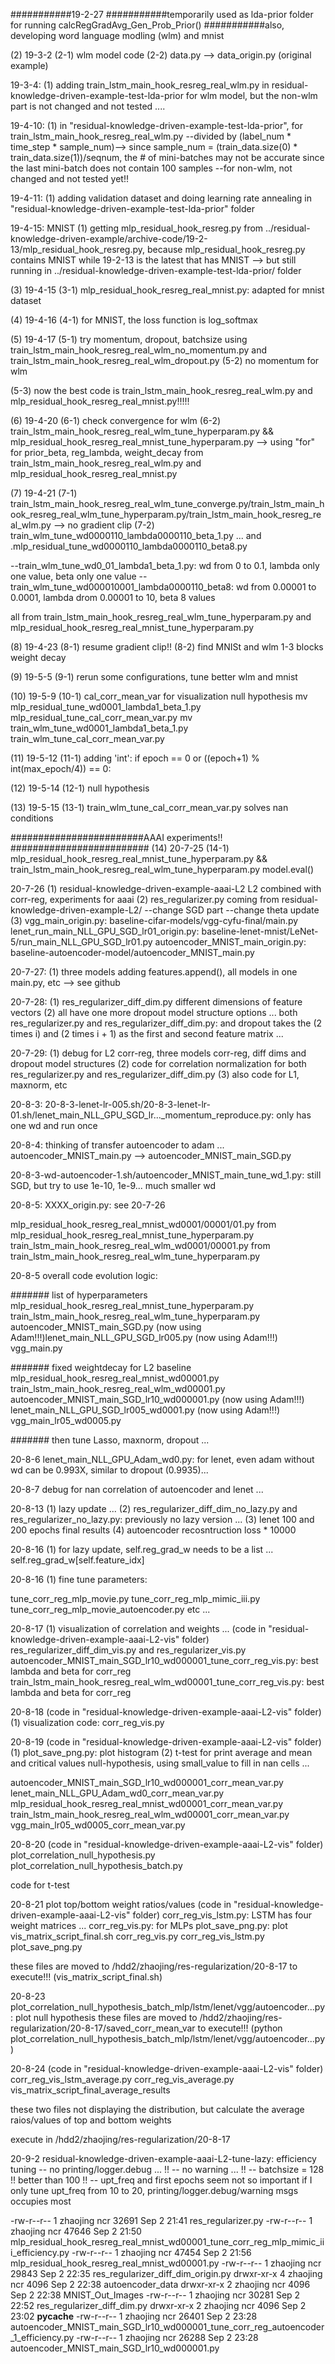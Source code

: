 ###########19-2-27
###########temporarily used as lda-prior folder for running calcRegGradAvg_Gen_Prob_Prior()
###########also, developing word language modling (wlm) and mnist

(2) 19-3-2
(2-1) wlm model code
(2-2) data.py --> data_origin.py (original example)


19-3-4:
(1) adding train_lstm_main_hook_resreg_real_wlm.py  in residual-knowledge-driven-example-test-lda-prior for wlm model, but the non-wlm part is not changed and not tested ....

19-4-10:
(1) in "residual-knowledge-driven-example-test-lda-prior", for train_lstm_main_hook_resreg_real_wlm.py
--divided by (label_num * time_step * sample_num)--> since sample_num = (train_data.size(0) * train_data.size(1))/seqnum, the # of mini-batches may not be accurate since the last mini-batch does not contain 100 samples 
--for non-wlm, not changed and not tested yet!!

19-4-11:
(1) adding validation dataset and doing learning rate annealing in "residual-knowledge-driven-example-test-lda-prior" folder

19-4-15:
MNIST
(1) getting mlp_residual_hook_resreg.py from ../residual-knowledge-driven-example/archive-code/19-2-13/mlp_residual_hook_resreg.py, because mlp_residual_hook_resreg.py contains MNIST while 19-2-13 is the latest that has MNIST --> but still running in ../residual-knowledge-driven-example-test-lda-prior/ folder

(3) 19-4-15
(3-1) mlp_residual_hook_resreg_real_mnist.py: adapted for mnist dataset

(4) 19-4-16
(4-1) for MNIST, the loss function is log_softmax

(5) 19-4-17
(5-1) try momentum, dropout, batchsize using train_lstm_main_hook_resreg_real_wlm_no_momentum.py and train_lstm_main_hook_resreg_real_wlm_dropout.py
(5-2) no momentum for wlm

(5-3) now the best code is train_lstm_main_hook_resreg_real_wlm.py and mlp_residual_hook_resreg_real_mnist.py!!!!!

(6) 19-4-20
(6-1) check convergence for wlm
(6-2) train_lstm_main_hook_resreg_real_wlm_tune_hyperparam.py && mlp_residual_hook_resreg_real_mnist_tune_hyperparam.py
      --> using "for" for prior_beta, reg_lambda, weight_decay
from train_lstm_main_hook_resreg_real_wlm.py and mlp_residual_hook_resreg_real_mnist.py

(7) 19-4-21
(7-1) train_lstm_main_hook_resreg_real_wlm_tune_converge.py/train_lstm_main_hook_resreg_real_wlm_tune_hyperparam.py/train_lstm_main_hook_resreg_real_wlm.py --> no gradient clip
(7-2) train_wlm_tune_wd0000110_lambda0000110_beta_1.py ... and .mlp_residual_tune_wd0000110_lambda0000110_beta8.py

--train_wlm_tune_wd0_01_lambda1_beta_1.py: wd from 0 to 0.1, lambda only one value, beta only one value
--train_wlm_tune_wd000010001_lambda0000110_beta8: wd from 0.00001 to 0.0001, lambda drom 0.00001 to 10, beta 8 values

all from train_lstm_main_hook_resreg_real_wlm_tune_hyperparam.py  and mlp_residual_hook_resreg_real_mnist_tune_hyperparam.py 

(8) 19-4-23
(8-1) resume gradient clip!!
(8-2) find  MNISt and wlm 1-3 blocks weight decay

(9) 19-5-5
(9-1) rerun some configurations, tune better wlm and mnist

(10) 19-5-9
(10-1) cal_corr_mean_var for visualization null hypothesis
mv mlp_residual_tune_wd0001_lambda1_beta_1.py mlp_residual_tune_cal_corr_mean_var.py
mv train_wlm_tune_wd0001_lambda1_beta_1.py train_wlm_tune_cal_corr_mean_var.py 

(11) 19-5-12
(11-1) adding 'int': if epoch == 0 or ((epoch+1) % int(max_epoch/4)) == 0:

(12) 19-5-14
(12-1) null hypothesis

(13) 19-5-15
(13-1) train_wlm_tune_cal_corr_mean_var.py solves nan conditions


########################AAAI experiments!! #########################
(14) 20-7-25
(14-1) mlp_residual_hook_resreg_real_mnist_tune_hyperparam.py && train_lstm_main_hook_resreg_real_wlm_tune_hyperparam.py
model.eval()

20-7-26
(1) residual-knowledge-driven-example-aaai-L2
L2 combined with corr-reg, experiments for aaai
(2) res_regularizer.py
coming from residual-knowledge-driven-example-L2/
--change SGD part
--change theta update 
(3) 
vgg_main_origin.py: baseline-cifar-models/vgg-cyfu-final/main.py
lenet_run_main_NLL_GPU_SGD_lr01_origin.py: baseline-lenet-mnist/LeNet-5/run_main_NLL_GPU_SGD_lr01.py
autoencoder_MNIST_main_origin.py: baseline-autoencoder-model/autoencoder_MNIST_main.py

20-7-27:
(1) three models adding features.append(), all models in one main.py, etc --> see github

20-7-28:
(1) res_regularizer_diff_dim.py
different dimensions of feature vectors
(2) all have one more dropout model structure options ... 
both res_regularizer.py and res_regularizer_diff_dim.py:
and dropout takes the (2 times i) and (2 times i + 1) as the first and second feature matrix ...

20-7-29:
(1) debug for L2 corr-reg, three models corr-reg, diff dims and dropout model structures
(2) code for correlation normalization for both res_regularizer.py and res_regularizer_diff_dim.py
(3) also code for L1, maxnorm, etc

20-8-3:
20-8-3-lenet-lr-005.sh/20-8-3-lenet-lr-01.sh/lenet_main_NLL_GPU_SGD_lr..._momentum_reproduce.py: only has one wd and run once

20-8-4:
thinking of transfer autoencoder to adam ...
autoencoder_MNIST_main.py --> autoencoder_MNIST_main_SGD.py

20-8-3-wd-autoencoder-1.sh/autoencoder_MNIST_main_tune_wd_1.py: still SGD, but try to use 1e-10, 1e-9... much smaller wd

20-8-5:
XXXX_origin.py: see 20-7-26

mlp_residual_hook_resreg_real_mnist_wd0001/00001/01.py from mlp_residual_hook_resreg_real_mnist_tune_hyperparam.py 
train_lstm_main_hook_resreg_real_wlm_wd0001/00001.py from train_lstm_main_hook_resreg_real_wlm_tune_hyperparam.py 

20-8-5 overall code evolution logic:

####### list of hyperparameters
mlp_residual_hook_resreg_real_mnist_tune_hyperparam.py
train_lstm_main_hook_resreg_real_wlm_tune_hyperparam.py
autoencoder_MNIST_main_SGD.py
(now using Adam!!!)lenet_main_NLL_GPU_SGD_lr005.py (now using Adam!!!)
vgg_main.py

####### fixed weightdecay for L2 baseline
mlp_residual_hook_resreg_real_mnist_wd00001.py
train_lstm_main_hook_resreg_real_wlm_wd00001.py
autoencoder_MNIST_main_SGD_lr10_wd000001.py
(now using Adam!!!) lenet_main_NLL_GPU_SGD_lr005_wd0001.py (now using Adam!!!)
vgg_main_lr05_wd0005.py

####### then tune Lasso, maxnorm, dropout ...

20-8-6
lenet_main_NLL_GPU_Adam_wd0.py: for lenet, even adam without wd can be 0.993X, similar to dropout (0.9935)...

20-8-7
debug for nan correlation of autoencoder and lenet ...

20-8-13
(1) lazy update ...
(2) res_regularizer_diff_dim_no_lazy.py and res_regularizer_no_lazy.py: previously no lazy version ...
(3) lenet 100 and 200 epochs final results
(4) autoencoder recosntruction loss * 10000

20-8-16
(1) for lazy update, self.reg_grad_w needs to be a list ...
self.reg_grad_w[self.feature_idx]

20-8-16
(1) fine tune parameters:

tune_corr_reg_mlp_movie.py
tune_corr_reg_mlp_mimic_iii.py
tune_corr_reg_mlp_movie_autoencoder.py
etc ...

20-8-17 
(1) visualization of correlation and weights ...
(code in "residual-knowledge-driven-example-aaai-L2-vis" folder)
res_regularizer_diff_dim_vis.py and res_regularizer_vis.py
autoencoder_MNIST_main_SGD_lr10_wd000001_tune_corr_reg_vis.py: best lambda and beta for corr_reg
train_lstm_main_hook_resreg_real_wlm_wd00001_tune_corr_reg_vis.py: best lambda and beta for corr_reg

20-8-18
(code in "residual-knowledge-driven-example-aaai-L2-vis" folder)
(1) visualization code: corr_reg_vis.py

20-8-19
(code in "residual-knowledge-driven-example-aaai-L2-vis" folder)
(1) plot_save_png.py:
plot histogram
(2) t-test for print average and mean and critical values
null-hypothesis, using small_value to fill in nan cells ...

autoencoder_MNIST_main_SGD_lr10_wd000001_corr_mean_var.py
lenet_main_NLL_GPU_Adam_wd0_corr_mean_var.py
mlp_residual_hook_resreg_real_mnist_wd00001_corr_mean_var.py
train_lstm_main_hook_resreg_real_wlm_wd00001_corr_mean_var.py
vgg_main_lr05_wd0005_corr_mean_var.py

20-8-20
(code in "residual-knowledge-driven-example-aaai-L2-vis" folder)
plot_correlation_null_hypothesis.py
plot_correlation_null_hypothesis_batch.py

code for t-test

20-8-21 plot top/bottom weight ratios/values
(code in "residual-knowledge-driven-example-aaai-L2-vis" folder)
corr_reg_vis_lstm.py: LSTM has four weight matrices ...
corr_reg_vis.py: for MLPs
plot_save_png.py: plot
vis_matrix_script_final.sh
corr_reg_vis.py
corr_reg_vis_lstm.py
plot_save_png.py

these files are moved to /hdd2/zhaojing/res-regularization/20-8-17
to execute!!! (vis_matrix_script_final.sh)

20-8-23
plot_correlation_null_hypothesis_batch_mlp/lstm/lenet/vgg/autoencoder...py: plot null hypothesis
these files are moved to /hdd2/zhaojing/res-regularization/20-8-17/saved_corr_mean_var
to execute!!! (python plot_correlation_null_hypothesis_batch_mlp/lstm/lenet/vgg/autoencoder...py)

20-8-24
(code in "residual-knowledge-driven-example-aaai-L2-vis" folder)
corr_reg_vis_lstm_average.py
corr_reg_vis_average.py
vis_matrix_script_final_average_results

these two files not displaying the distribution, but calculate the average raios/values of top and bottom weights

execute in /hdd2/zhaojing/res-regularization/20-8-17

20-9-2
residual-knowledge-driven-example-aaai-L2-tune-lazy: efficiency tuning
-- no printing/logger.debug ... !!
-- no warning ... !!
-- batchsize = 128 !! better than 100 !!
-- upt_freq and first epochs seem not so important if I only tune upt_freq from 10 to 20, printing/logger.debug/warning msgs occupies most

-rw-r--r-- 1 zhaojing ncr   32691 Sep  2 21:41 res_regularizer.py
-rw-r--r-- 1 zhaojing ncr   47646 Sep  2 21:50 mlp_residual_hook_resreg_real_mnist_wd00001_tune_corr_reg_mlp_mimic_iii_efficiency.py
-rw-r--r-- 1 zhaojing ncr   47454 Sep  2 21:56 mlp_residual_hook_resreg_real_mnist_wd00001.py
-rw-r--r-- 1 zhaojing ncr   29843 Sep  2 22:35 res_regularizer_diff_dim_origin.py
drwxr-xr-x 4 zhaojing ncr    4096 Sep  2 22:38 autoencoder_data
drwxr-xr-x 2 zhaojing ncr    4096 Sep  2 22:38 MNIST_Out_Images
-rw-r--r-- 1 zhaojing ncr   30281 Sep  2 22:52 res_regularizer_diff_dim.py
drwxr-xr-x 2 zhaojing ncr    4096 Sep  2 23:02 __pycache__
-rw-r--r-- 1 zhaojing ncr   26401 Sep  2 23:28 autoencoder_MNIST_main_SGD_lr10_wd000001_tune_corr_reg_autoencoder_1_efficiency.py
-rw-r--r-- 1 zhaojing ncr   26288 Sep  2 23:28 autoencoder_MNIST_main_SGD_lr10_wd000001.py
